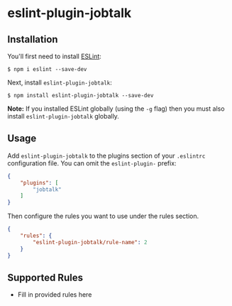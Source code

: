 # eslint-plugin-jobtalk

## Installation

You'll first need to install [ESLint](http://eslint.org):

```
$ npm i eslint --save-dev
```

Next, install `eslint-plugin-jobtalk`:

```
$ npm install eslint-plugin-jobtalk --save-dev
```

**Note:** If you installed ESLint globally (using the `-g` flag) then you must also install `eslint-plugin-jobtalk` globally.

## Usage

Add `eslint-plugin-jobtalk` to the plugins section of your `.eslintrc` configuration file. You can omit the `eslint-plugin-` prefix:

```json
{
    "plugins": [
        "jobtalk"
    ]
}
```


Then configure the rules you want to use under the rules section.

```json
{
    "rules": {
        "eslint-plugin-jobtalk/rule-name": 2
    }
}
```

## Supported Rules

* Fill in provided rules here





